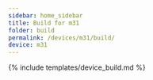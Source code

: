 ```yaml
---
sidebar: home_sidebar
title: Build for m31
folder: build
permalink: /devices/m31/build/
device: m31
---
```

{% include templates/device_build.md %}
